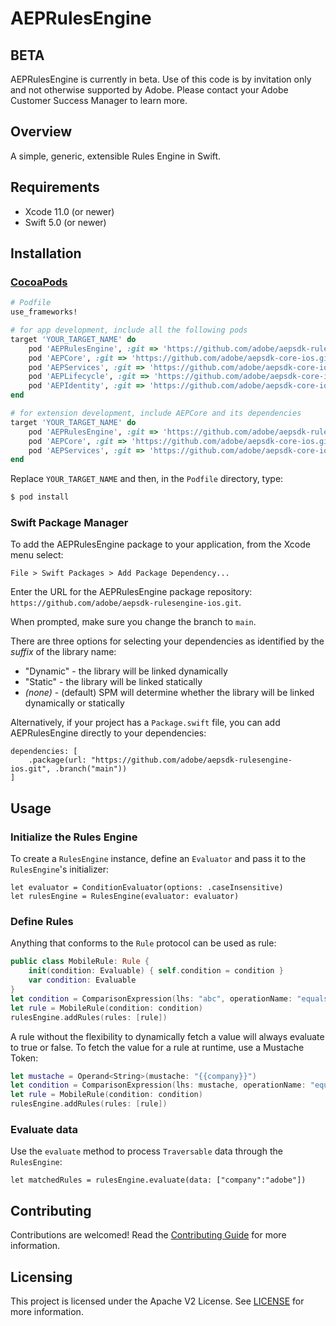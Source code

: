 # AEPRulesEngine

## BETA

AEPRulesEngine is currently in beta. Use of this code is by invitation only and not otherwise supported by Adobe. Please contact your Adobe Customer Success Manager to learn more.

## Overview

A simple, generic, extensible Rules Engine in Swift.

## Requirements
- Xcode 11.0 (or newer)
- Swift 5.0 (or newer)

## Installation

### [CocoaPods](https://guides.cocoapods.org/using/using-cocoapods.html)
```ruby
# Podfile
use_frameworks!

# for app development, include all the following pods
target 'YOUR_TARGET_NAME' do
    pod 'AEPRulesEngine', :git => 'https://github.com/adobe/aepsdk-rulesengine-ios.git', :branch => 'main'
    pod 'AEPCore', :git => 'https://github.com/adobe/aepsdk-core-ios.git', :branch => 'main'
    pod 'AEPServices', :git => 'https://github.com/adobe/aepsdk-core-ios.git', :branch => 'main'
    pod 'AEPLifecycle', :git => 'https://github.com/adobe/aepsdk-core-ios.git', :branch => 'main'
    pod 'AEPIdentity', :git => 'https://github.com/adobe/aepsdk-core-ios.git', :branch => 'main'    
end

# for extension development, include AEPCore and its dependencies
target 'YOUR_TARGET_NAME' do
    pod 'AEPRulesEngine', :git => 'https://github.com/adobe/aepsdk-rulesengine-ios.git', :branch => 'main'
    pod 'AEPCore', :git => 'https://github.com/adobe/aepsdk-core-ios.git', :branch => 'main'
    pod 'AEPServices', :git => 'https://github.com/adobe/aepsdk-core-ios.git', :branch => 'main'    
end
```

Replace `YOUR_TARGET_NAME` and then, in the `Podfile` directory, type:

```bash
$ pod install
```

### Swift Package Manager

To add the AEPRulesEngine package to your application, from the Xcode menu select:

`File > Swift Packages > Add Package Dependency...`

Enter the URL for the AEPRulesEngine package repository: `https://github.com/adobe/aepsdk-rulesengine-ios.git`.

When prompted, make sure you change the branch to `main`. 

There are three options for selecting your dependencies as identified by the *suffix* of the library name:

- "Dynamic" - the library will be linked dynamically
- "Static" - the library will be linked statically
- *(none)* - (default) SPM will determine whether the library will be linked dynamically or statically

Alternatively, if your project has a `Package.swift` file, you can add AEPRulesEngine directly to your dependencies:

```
dependencies: [
    .package(url: "https://github.com/adobe/aepsdk-rulesengine-ios.git", .branch("main"))
]
```

## Usage


### Initialize the Rules Engine

To create a `RulesEngine` instance, define an `Evaluator` and pass it to the `RulesEngine`'s initializer:
```
let evaluator = ConditionEvaluator(options: .caseInsensitive)
let rulesEngine = RulesEngine(evaluator: evaluator)
```

### Define Rules

Anything that conforms to the `Rule` protocol can be used as rule:
``` Swift
public class MobileRule: Rule {
    init(condition: Evaluable) { self.condition = condition }
    var condition: Evaluable
}
let condition = ComparisonExpression(lhs: "abc", operationName: "equals", rhs: "abc")
let rule = MobileRule(condition: condition)
rulesEngine.addRules(rules: [rule])
```
A rule without the flexibility to dynamically fetch a value will always evaluate to true or false.  To fetch the value for a rule at runtime, use a Mustache Token:

``` Swift
let mustache = Operand<String>(mustache: "{{company}}")
let condition = ComparisonExpression(lhs: mustache, operationName: "equals", rhs: "adobe")
let rule = MobileRule(condition: condition)
rulesEngine.addRules(rules: [rule])
```

### Evaluate data

Use the `evaluate` method to process `Traversable` data through the `RulesEngine`:

```
let matchedRules = rulesEngine.evaluate(data: ["company":"adobe"])
```


## Contributing

Contributions are welcomed! Read the [Contributing Guide](./.github/CONTRIBUTING.md) for more information.

## Licensing

This project is licensed under the Apache V2 License. See [LICENSE](LICENSE) for more information.
